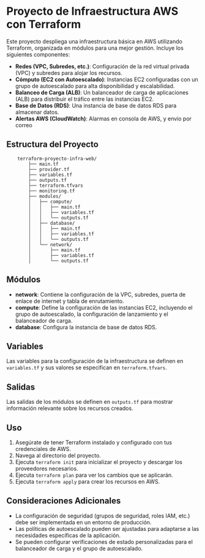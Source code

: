 # Proyecto de Infraestructura AWS con Terraform

Este proyecto despliega una infraestructura básica en AWS utilizando Terraform, organizada en módulos para una mejor gestión. Incluye los siguientes componentes:

* **Redes (VPC, Subredes, etc.)**: Configuración de la red virtual privada (VPC) y subredes para alojar los recursos.
* **Cómputo (EC2 con Autoescalado)**: Instancias EC2 configuradas con un grupo de autoescalado para alta disponibilidad y escalabilidad.
* **Balanceo de Carga (ALB)**: Un balanceador de carga de aplicaciones (ALB) para distribuir el tráfico entre las instancias EC2.
* **Base de Datos (RDS)**: Una instancia de base de datos RDS para almacenar datos.
* **Alertas AWS (CloudWatch)**: Alarmas en consola de AWS, y envio por correo

## Estructura del Proyecto

        terraform-proyecto-infra-web/
            ├── main.tf
            ├── provider.tf
            ├── variables.tf
            ├── outputs.tf
            ├── terraform.tfvars
            ├── monitoring.tf 
            ├── modules/
            │   ├── compute/
            │   │   ├── main.tf
            │   │   ├── variables.tf
            │   │   └── outputs.tf
            │   ├── database/
            │   │   ├── main.tf
            │   │   ├── variables.tf
            │   │   └── outputs.tf
            │   └── network/
            │       ├── main.tf
            │       ├── variables.tf
            │       └── outputs.tf

## Módulos

* **network**: Contiene la configuración de la VPC, subredes, puerta de enlace de internet y tabla de enrutamiento.
* **compute**: Define la configuración de las instancias EC2, incluyendo el grupo de autoescalado, la configuración de lanzamiento y el balanceador de carga.
* **database**: Configura la instancia de base de datos RDS.

## Variables

Las variables para la configuración de la infraestructura se definen en `variables.tf` y sus valores se especifican en `terraform.tfvars`.

## Salidas

Las salidas de los módulos se definen en `outputs.tf` para mostrar información relevante sobre los recursos creados.

## Uso

1.  Asegúrate de tener Terraform instalado y configurado con tus credenciales de AWS.
2.  Navega al directorio del proyecto.
3.  Ejecuta `terraform init` para inicializar el proyecto y descargar los proveedores necesarios.
4.  Ejecuta `terraform plan` para ver los cambios que se aplicarán.
5.  Ejecuta `terraform apply` para crear los recursos en AWS.

## Consideraciones Adicionales

* La configuración de seguridad (grupos de seguridad, roles IAM, etc.) debe ser implementada en un entorno de producción.
* Las políticas de autoescalado pueden ser ajustadas para adaptarse a las necesidades específicas de la aplicación.
* Se pueden configurar verificaciones de estado personalizadas para el balanceador de carga y el grupo de autoescalado.
